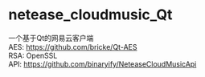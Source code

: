 # netease_cloudmusic_Qt
一个基于Qt的网易云客户端  
AES: https://github.com/bricke/Qt-AES  
RSA: OpenSSL  
API: https://github.com/binaryify/NeteaseCloudMusicApi  


